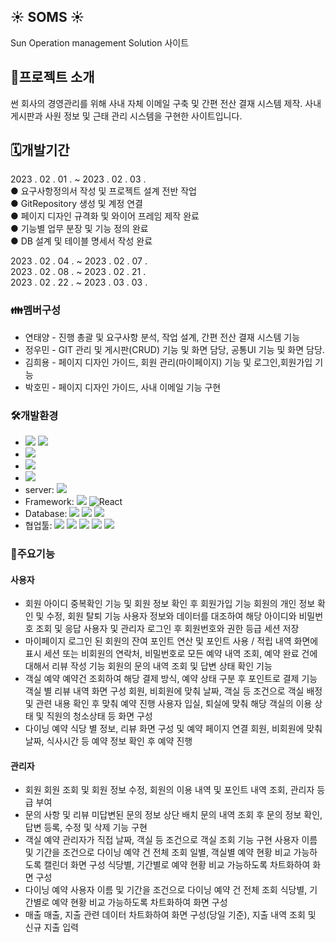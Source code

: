 ## :sunny: SOMS :sunny:
Sun Operation management Solution 사이트

## 🧾프로젝트 소개
썬 회사의 경영관리를 위해 사내 자체 이메일 구축 및 간편 전산 결재 시스템 제작. 사내 게시판과 사원 정보 및 근태 관리 시스템을 구현한 사이트입니다.

## 🗓개발기간
2023 . 02 . 01 . ~ 2023 . 02 . 03 .  
● 요구사항정의서 작성 및 프로젝트 설계 전반 작업  
● GitRepository 생성 및 계정 연결  
● 페이지 디자인 규격화 및 와이어 프레임 제작 완료  
● 기능별 업무 분장 및 기능 정의 완료  
● DB 설계 및 테이블 명세서 작성 완료  

2023 . 02 . 04 . ~ 2023 . 02 . 07 .  
2023 . 02 . 08 . ~ 2023 . 02 . 21 .  
2023 . 02 . 22 . ~ 2023 . 03 . 03 .  

### 👪멤버구성
- 연태양 - 진행 총괄 및 요구사항 분석, 작업 설계, 간편 전산 결재 시스템 기능
- 정우민 - GIT 관리 및 게시판(CRUD) 기능 및 화면 담당, 공통UI 기능 및 화면 담당.
- 김희용 - 페이지 디자인 가이드, 회원 관리(마이페이지) 기능 및 로그인,회원가입 기능
- 박호민 - 페이지 디자인 가이드, 사내 이메일 기능 구현

### 🛠개발환경
- <img src="https://img.shields.io/badge/windows 10-0078D6?style=flat&logo=Windows Chrome&logoColor=white"/> <img src="https://img.shields.io/badge/macOS-000000?style=flat&logo=macOS&logoColor=white"/>
- <img src="https://img.shields.io/badge/Google Chrome-4285F4?style=flat&logo=Google Chrome&logoColor=white"/>
- <img src="https://img.shields.io/badge/java11-222324?style=flat&logoColor=white"/>
- <img src="https://img.shields.io/badge/JDK 11-2C2255?style=flat&logoColor=white"/>
- server: <img src="https://img.shields.io/badge/apache tomcat-9.0-2C2255?style=flat&logo=Apache Tomcat&logoColor=white"/>
- Framework: <img src="https://img.shields.io/badge/sts4-2C2255?style=flat&logo=sts4 IDE&logoColor=green"/> ![React](https://img.shields.io/badge/react-ffffff?style=for-the-badge&logo=react&logoColor=green)
- Database: <img src="https://img.shields.io/badge/MySQL 8.0.31-4479A1?style=flat&logo=MySQL&logoColor=white"/>
<img src="https://img.shields.io/badge/HeidiSQL-1B72BE?style=flat&logoColor=white"/> <img src="https://img.shields.io/badge/MySQLWorkbench-02458D?style=flat&logoColor=white"/>
- 협업툴: <img src="https://img.shields.io/badge/GitHub-181717?style=flat&logo=GitHub&logoColor=white"/> <img src="https://img.shields.io/badge/Sourcetree-0052CC?style=flat&logo=Sourcetree&logoColor=white"/> <img src="https://img.shields.io/badge/Slack-4A154B?style=flat&logo=Slack&logoColor=white"/> <img src="https://img.shields.io/badge/Trello-0052CC?style=flat&logo=Trello&logoColor=white"/> <img src="https://img.shields.io/badge/typed-2C5BB4?style=flat&logoColor=white"/>

### 💎주요기능
#### 사용자
- 회원
아이디 중복확인 기능 및 회원 정보 확인 후 회원가입 기능
회원의 개인 정보 확인 및 수정, 회원 탈퇴 기능
사용자 정보와 데이터를 대조하여 해당 아이디와 비밀번호 조회 및 응답
사용자 및 관리자 로그인 후 회원번호와 권한 등급 세션 저장
- 마이페이지
로그인 된 회원의 잔여 포인트 연산 및 포인트 사용 / 적립 내역 화면에 표시
세션 또는 비회원의 연락처, 비밀번호로 모든 예약 내역 조회, 예약 완료 건에 대해서 리뷰 작성 기능
회원의 문의 내역 조회 및 답변 상태 확인 기능
- 객실 예약
예약건 조회하여 해당 결제 방식, 예약 상태 구분 후 포인트로 결제 기능
객실 별 리뷰 내역 화면 구성
회원, 비회원에 맞춰 날짜, 객실 등 조건으로 객실 배정 및 관련 내용 확인 후 맞춰 예약 진행
사용자 입실, 퇴실에 맞춰 해당 객실의 이용 상태 및 직원의 청소상태 등 화면 구성
- 다이닝 예약
식당 별 정보, 리뷰 화면 구성 및 예약 페이지 연결
회원, 비회원에 맞춰 날짜, 식사시간 등 예약 정보 확인 후 예약 진행

#### 관리자
- 회원
회원 조회 및 회원 정보 수정, 회원의 이용 내역 및 포인트 내역 조회, 관리자 등급 부여
- 문의 사항 및 리뷰
미답변된 문의 정보 상단 배치
문의 내역 조회 후 문의 정보 확인, 답변 등록, 수정 및 삭제 기능 구현
- 객실 예약
관리자가 직접 날짜, 객실 등 조건으로 객실 조회 기능 구현
사용자 이름 및 기간을 조건으로 다이닝 예약 건 전체 조회
일별, 객실별 예약 현황 비교 가능하도록 캘린더 화면 구성
식당별, 기간별로 예약 현황 비교 가능하도록 차트화하여 화면 구성
- 다이닝 예약
사용자 이름 및 기간을 조건으로 다이닝 예약 건 전체 조회
식당별, 기간별로 예약 현황 비교 가능하도록 차트화하여 화면 구성
- 매출
매출, 지출 관련 데이터 차트화하여 화면 구성(당일 기준), 지출 내역 조회 및 신규 지출 입력


